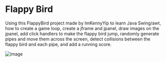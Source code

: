 # Flappy Bird

Using this FlappyBird project made by ImKennyYip to learn Java Swing/awt, how to create a game loop, create a jframe and jpanel, draw images on the jpanel, add click handlers to make the flappy bird jump, randomly generate pipes and move them across the screen, detect collisions between the flappy bird and each pipe, and add a running score.


![image](https://github.com/user-attachments/assets/f48e77da-8340-44de-b7c5-be603128a4d4)

